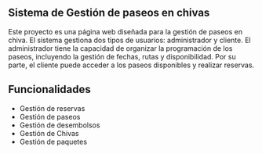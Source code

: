 ## Sistema de Gestión de paseos en chivas
Este proyecto es una página web diseñada para la gestión de paseos en chiva. El sistema gestiona dos tipos de usuarios: administrador y cliente.
El administrador tiene la capacidad de organizar la programación de los paseos, incluyendo la gestión de fechas, rutas y disponibilidad. Por su parte, el cliente puede acceder a los paseos disponibles y realizar reservas.

## Funcionalidades
- Gestión de reservas
- Gestión de paseos
- Gestión de desembolsos
- Gestión de Chivas
- Gestión de paquetes
